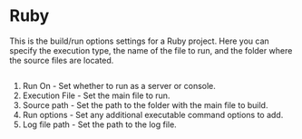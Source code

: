# Ruby

This is the build/run options settings for a Ruby project. Here you can specify the execution type, the name of the file to run, and the folder where the source files are located.

<figure><img src="https://help.goorm.io/~gitbook/image?url=https%3A%2F%2F2181851870-files.gitbook.io%2F%7E%2Ffiles%2Fv0%2Fb%2Fgitbook-x-prod.appspot.com%2Fo%2Fspaces%252F-Lq-Q9LciN1X9EABxGkt%252Fuploads%252F6fGRvRWJ4VJ2hWppfudH%252Fimage.png%3Falt%3Dmedia%26token%3D25a2509e-45ff-4f40-8cac-f2d22c54e9e4&#x26;width=768&#x26;dpr=4&#x26;quality=100&#x26;sign=620a9bb3&#x26;sv=2" alt=""><figcaption></figcaption></figure>

1. Run On - Set whether to run as a server or console.
2. Execution File - Set the main file to run.
3. Source path - Set the path to the folder with the main file to build.
4. Run options - Set any additional executable command options to add.
5. Log file path - Set the path to the log file.
